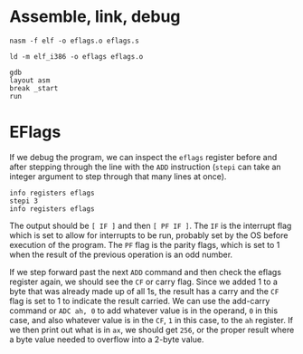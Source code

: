 # Assemble, link, debug

```
nasm -f elf -o eflags.o eflags.s

ld -m elf_i386 -o eflags eflags.o

gdb
layout asm
break _start
run
```

# EFlags

If we debug the program, we can inspect the `eflags` register before and after stepping through the line with the `ADD` instruction (`stepi` can take an integer argument to step through that many lines at once).

```
info registers eflags
stepi 3
info registers eflags
```

The output should be `[ IF ]` and then `[ PF IF ]`. The `IF` is the interrupt flag which is set to allow for interrupts to be run, probably set by the OS before execution of the program. The `PF` flag is the parity flags, which is set to 1 when the result of the previous operation is an odd number.

If we step forward past the next `ADD` command and then check the eflags register again, we should see the `CF` or carry flag. Since we added 1 to a byte that was already made up of all 1s, the result has a carry and the `CF` flag is set to 1 to indicate the result carried. We can use the add-carry command or `ADC ah, 0` to add whatever value is in the operand, `0` in this case, and also whatever value is in the `CF`, `1` in this case, to the `ah` register. If we then print out what is in `ax`, we should get `256`, or the proper result where a byte value needed to overflow into a 2-byte value.


